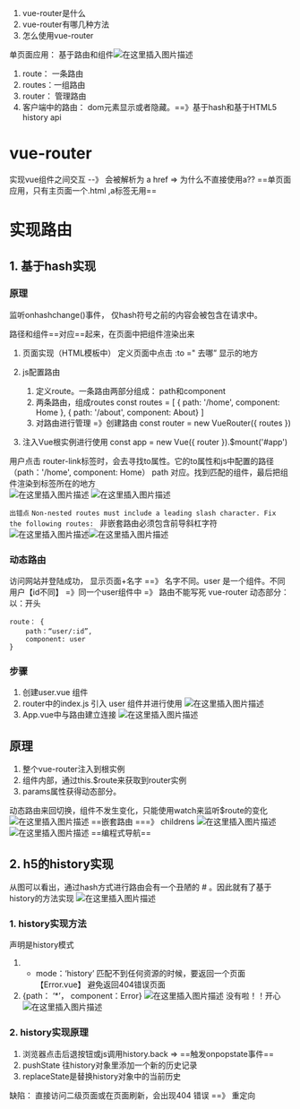 ﻿1. vue-router是什么
2. vue-router有哪几种方法
3. 怎么使用vue-router

单页面应用： 基于路由和组件![在这里插入图片描述](https://img-blog.csdnimg.cn/20191020172133206.png?x-oss-process=image/watermark,type_ZmFuZ3poZW5naGVpdGk,shadow_10,text_aHR0cHM6Ly9ibG9nLmNzZG4ubmV0L0FkYV9sYWtl,size_16,color_FFFFFF,t_70)

1. route： 一条路由
2. routes：一组路由
3. router： 管理路由
4. 客户端中的路由： dom元素显示或者隐藏。==》基于hash和基于HTML5 history api



# vue-router 
实现vue组件之间交互 --》 会被解析为 a href ⇒ 为什么不直接使用a??  ==单页面应用，只有主页面一个.html ,a标签无用==

# 实现路由
## 1. 基于hash实现
### 原理
监听onhashchange()事件， 仅hash符号之前的内容会被包含在请求中。



路径和组件==对应==起来，在页面中把组件渲染出来
1. 页面实现（HTML模板中）
<router-link> 定义页面中点击  :to =" 去哪”
<router-view>显示的地方

2. js配置路由
	1. 定义route。一条路由两部分组成： path和component
	2. 两条路由，组成routes
			const routes = [
			{ path: '/home', component: Home },
			{ path: '/about', component: About}
		]
	3. 对路由进行管理 =》创建路由
	const router = new VueRouter({
		routes
		})
3. 注入Vue根实例进行使用
const app = new Vue({
	router
	}).$mount('#app')

用户点击 router-link标签时，会去寻找to属性。它的to属性和js中配置的路径（path：'/home', component: Home） path 对应。找到匹配的组件，最后把组件渲染到<router-view>标签所在的地方   
		![在这里插入图片描述](https://img-blog.csdnimg.cn/20191020213552175.png?x-oss-process=image/watermark,type_ZmFuZ3poZW5naGVpdGk,shadow_10,text_aHR0cHM6Ly9ibG9nLmNzZG4ubmV0L0FkYV9sYWtl,size_16,color_FFFFFF,t_70)
![在这里插入图片描述](https://img-blog.csdnimg.cn/2019102111155568.png?x-oss-process=image/watermark,type_ZmFuZ3poZW5naGVpdGk,shadow_10,text_aHR0cHM6Ly9ibG9nLmNzZG4ubmV0L0FkYV9sYWtl,size_16,color_FFFFFF,t_70)

``出错点``
``Non-nested routes must include a leading slash character. Fix the following routes: ``
非嵌套路由必须包含前导斜杠字符
![在这里插入图片描述](https://img-blog.csdnimg.cn/20191020222716146.png)![在这里插入图片描述](https://img-blog.csdnimg.cn/20191020222736698.png)
### 动态路由
访问网站并登陆成功， 显示页面+名字 ==》 名字不同。user 是一个组件。不同用户【id不同】 =》同一个user组件中 =》 路由不能写死
vue-router 动态部分： 以：开头

```
route： {
	path：“user/:id”,
	component: user
}
```
### 步骤
1. 创建user.vue 组件
2. router中的index.js 引入 user 组件并进行使用
![在这里插入图片描述](https://img-blog.csdnimg.cn/20191021124023172.png)
3. App.vue中与路由建立连接
![在这里插入图片描述](https://img-blog.csdnimg.cn/20191021124145263.png)
## 原理
1. 整个vue-router注入到根实例
2. 组件内部，通过this.$route来获取到router实例
3. params属性获得动态部分。

动态路由来回切换，组件不发生变化，只能使用watch来监听$route的变化
![在这里插入图片描述](https://img-blog.csdnimg.cn/20191021131633408.png?x-oss-process=image/watermark,type_ZmFuZ3poZW5naGVpdGk,shadow_10,text_aHR0cHM6Ly9ibG9nLmNzZG4ubmV0L0FkYV9sYWtl,size_16,color_FFFFFF,t_70)
==嵌套路由 ===》 childrens 
![在这里插入图片描述](https://img-blog.csdnimg.cn/2019102115484220.png)![在这里插入图片描述](https://img-blog.csdnimg.cn/20191021154808755.png?x-oss-process=image/watermark,type_ZmFuZ3poZW5naGVpdGk,shadow_10,text_aHR0cHM6Ly9ibG9nLmNzZG4ubmV0L0FkYV9sYWtl,size_16,color_FFFFFF,t_70)
==编程式导航==




## 2. h5的history实现
从图可以看出，通过hash方式进行路由会有一个丑陋的 # 。因此就有了基于history的方法实现
![在这里插入图片描述](https://img-blog.csdnimg.cn/20191021151655388.png)
### 1. history实现方法
声明是history模式
1. + mode：‘history’
匹配不到任何资源的时候，要返回一个页面【Error.vue】 避免返回404错误页面
2. {path： ‘*’， component：Error}
![在这里插入图片描述](https://img-blog.csdnimg.cn/20191021152459299.png?x-oss-process=image/watermark,type_ZmFuZ3poZW5naGVpdGk,shadow_10,text_aHR0cHM6Ly9ibG9nLmNzZG4ubmV0L0FkYV9sYWtl,size_16,color_FFFFFF,t_70)
没有啦！！开心
![在这里插入图片描述](https://img-blog.csdnimg.cn/20191021152416661.png)

### 2. history实现原理
1. 浏览器点击后退按钮或js调用history.back  => ==触发onpopstate事件==
2. pushState 往history对象里添加一个新的历史记录
3. replaceState是替换history对象中的当前历史

缺陷： 直接访问二级页面或在页面刷新，会出现404 错误 ==》 重定向
